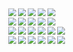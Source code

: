 
<br>
<img src="https://img.shields.io/badge/-Python-3776AB?style=flat-square&logo=Python&logoColor=white"/>
<img src="https://img.shields.io/badge/-C/C++-00599C?style=flat-square&logo=c%2B%2B&logoColor=white"/>
<img src="https://img.shields.io/badge/-JS/TS-F7DF1E?style=flat-square&logo=JavaScript&logoColor=black"/>
<img src="https://img.shields.io/badge/-HTML-E34F26?style=flat-square&logo=HTML5&logoColor=white"/>
<img src="https://img.shields.io/badge/-CSS-1572B6?style=flat-square&logo=CSS3&logoColor=white"/> 
<br>
<img src="https://img.shields.io/badge/-PyTorch-EE4C2C?style=flat-square&logo=PyTorch&logoColor=white"/>
<img src="https://img.shields.io/badge/-TensorFlow-EE4C2C?style=flat-square&logo=PyTorch&logoColor=white"/>
<img src="https://img.shields.io/badge/-OpenCV-EE4C2C?style=flat-square&logo=OpenCV&logoColor=white"/>
<img src="https://img.shields.io/badge/-Tensorrt-150458?style=flat-square&logo=Tensorrt&logoColor=white"/>
<img src="https://img.shields.io/badge/-pandas-150458?style=flat-square&logo=pandas&logoColor=white"/>
<br>

<img src="https://img.shields.io/badge/-C4D-F7DF1E?style=flat-square&logo=C4D&logoColor=black"/> 
<img src="https://img.shields.io/badge/-Qt-1572B6?style=flat-square&logo=Qt&logoColor=white"/>
<img src="https://img.shields.io/badge/-Uniapp-00599C?style=flat-square&logo=Uniapp%2B%2B&logoColor=white"/>
<img src="https://img.shields.io/badge/-Vue-42B883?style=flat-square&logo=Vue-dot-js&logoColor=white"/>
<img src="https://img.shields.io/badge/-FastAPI/Flask-092E20?style=flat-square&logo=FastAPI&logoColor=white"/>
<img src="https://img.shields.io/badge/-Docker-42B883?style=flat-square&logo=Vue-dot-js&logoColor=white"/>

<br>
<img src="https://img.shields.io/badge/-SolidWorks-E34F26?style=flat-square&logo=SolidWorks&logoColor=white"/>
<img src="https://img.shields.io/badge/-C4D-F7DF1E?style=flat-square&logo=C4D&logoColor=black"/> 
<img src="https://img.shields.io/badge/-Altium-3776AB?style=flat-square&logo=Altium&logoColor=white"/>
<img src="https://img.shields.io/badge/-Arduino-E34F26?style=flat-square&logo=Arduino&logoColor=white"/>
<img src="https://img.shields.io/badge/-micropython-E34F26?style=flat-square&logo=micropython&logoColor=white"/>
<img src="https://img.shields.io/badge/-Linux-42B883?style=flat-square&logo=Vue-dot-js&logoColor=white"/>
